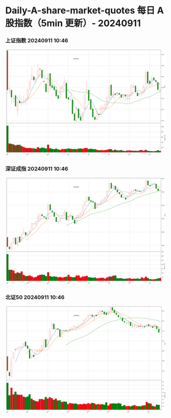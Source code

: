 
# Daily-A-share-market-quotes 每日 A 股指数（5min 更新）- 20240911

### 上证指数 20240911 10:46
![](./fig/2024/9/20240911-sh000001.png)

### 深证成指 20240911 10:46
![](./fig/2024/9/20240911-sz399001.png)

### 北证50 20240911 10:46
![](./fig/2024/9/20240911-bj899050.png)
